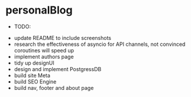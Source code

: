 # personalBlog
* TODO: 

- update README to include screenshots
- research the effectiveness of asyncio for API channels, not convinced coroutines will speed up
- implement authors page
- tidy up designUI
- design and implement PostgressDB
- build site Meta
- build SEO Engine
- build nav, footer and about page
